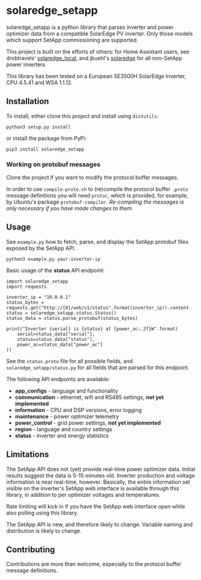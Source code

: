 # solaredge_setapp

solaredge_setapp is a python library that parses inverter and power optimizer data from a compatible SolarEdge PV inverter. Only those models which support SetApp commissioning are supported.

This project is built on the efforts of others: for Home Assistant users, see drobtravels' <a href="https://github.com/drobtravels/solaredge-local">solaredge_local</a>, and jbuehl's <a href="https://github.com/jbuehl/solaredge">solaredge</a> for all non-SetApp power inverters.

This library has been tested on a European SE3500H SolarEdge Inverter, CPU 4.5.41 and WSA 1.1.12.

## Installation

To install, either clone this project and install using `distutils`:

```python3 setup.py install```

or install the package from PyPi:

```pip3 install solaredge_setapp```

### Working on protobuf messages

Clone the project if you want to modify the protocol buffer messages.

In order to use `compile-proto.sh` to (re)compile the protocol buffer `.proto` message definitions you will need `protoc`, which is provided, for example, by Ubuntu's package `protobuf-compiler`. *Re-compiling the messages is only necessary if you have made changes to them.*

## Usage

See `example.py` how to fetch, parse, and display the SetApp protobuf files exposed by the SetApp API.

```python3 example.py your-inverter-ip```

Basic usage of the **status** API endpoint:

```
import solaredge_setapp
import requests

inverter_ip = "10.0.0.1"
status_bytes = requests.get("http://{0}/web/v1/status".format(inverter_ip)).content
status = solaredge_setapp.status.Status()
status_data = status.parse_protobuf(status_bytes) 

print("Inverter {serial} is {status} at {power_ac:.2f}W".format(
    serial=status_data["serial"],
    status=status_data["status"],
    power_ac=status_data["power_ac"]
))
```

See the `status.proto` file for all possible fields, and `solaredge_setapp/status.py`  for all fields that are parsed for this endpoint.

The following API endpoints are available:

* **app_configs** - language and functionality
* **communication** - ethernet, wifi and RS485 settings, **not yet implemented**
* **information** - CPU and DSP versions, error logging
* **maintenance** - power optimizer telemetry
* **power_control** - grid power settings, **not yet implemented**
* **region** - language and country settings
* **status** - inverter and energy statistics

## Limitations

The SetApp API does not (yet) provide real-time power optimizer data. Initial results suggest the data is 5-15 minutes old. Inverter production and voltage information is near real-time, however. Basically, the entire information set visible on the inverter's SetApp web interface is available through this library, in addition to per  optimizer voltages and temperatures.

Rate limiting will kick in if you have the SetApp web interface open while also polling using this library.

The SetApp API is new, and therefore likely to change. Variable naming and distribution is likely to change.

## Contributing

Contributions are more than welcome, especially to the protocol buffer message definitions.